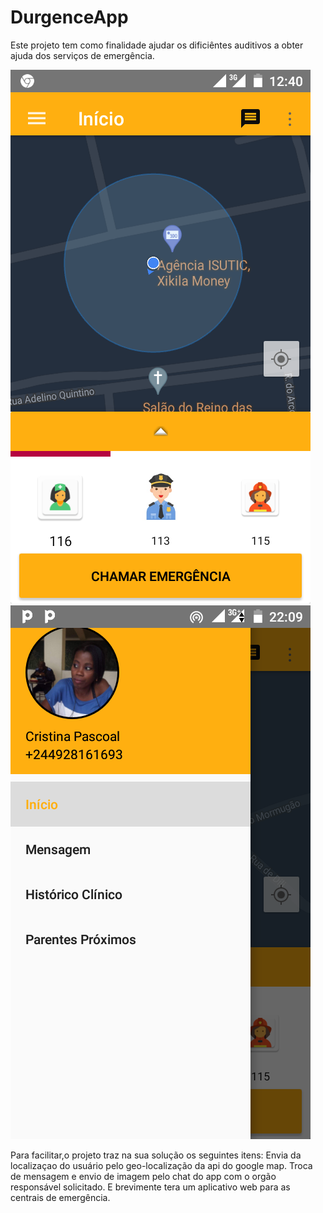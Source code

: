 # DurgenceApp
Este projeto tem como finalidade ajudar os dificiêntes auditivos a obter ajuda dos serviços
de emergência. 

![Alt Text](https://github.com/FilomenaDev/DurgenceApp/blob/master/app/src/main/res/image/Screenshot_5.png)
![Alt Text](https://github.com/FilomenaDev/DurgenceApp/blob/master/app/src/main/res/image/Screenshot_0.png)

Para facilitar,o projeto traz na sua solução os seguintes itens:
  Envia da localizaçao do usuário pelo geo-localização da api do google map.
  Troca de mensagem e envio de imagem pelo chat do app com o orgão responsável solicitado.
  E brevimente tera um aplicativo web para as centrais de emergência.

